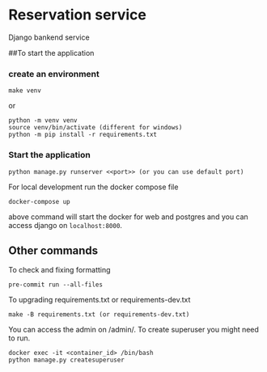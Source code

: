 # Reservation service
Django bankend service 

##To start the application 
    
### create an environment 
    make venv 
or 

    python -m venv venv 
    source venv/bin/activate (different for windows) 
    python -m pip install -r requirements.txt 
    
### Start the application 
    python manage.py runserver <<port>> (or you can use default port)

For local development run the docker compose file

    docker-compose up

above command will start the docker for web and postgres and you can access django on `localhost:8000`.

## Other commands 

To check and fixing formatting

    pre-commit run --all-files

To upgrading requirements.txt or requirements-dev.txt
    
    make -B requirements.txt (or requirements-dev.txt)

You can access the admin on /admin/. To create superuser you might need to run. 
        
    docker exec -it <container_id> /bin/bash 
    python manage.py createsuperuser
